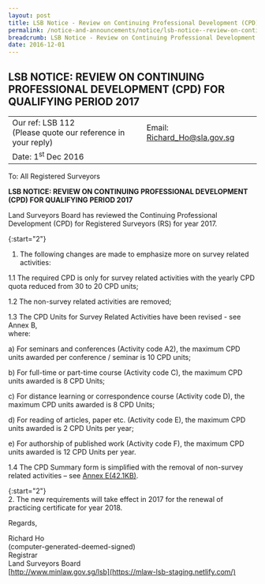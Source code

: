 ```yaml
---
layout: post
title: LSB Notice - Review on Continuing Professional Development (CPD) for Qualifying Period 2017
permalink: /notice-and-announcements/notice/lsb-notice--review-on-continuing-professional-development--cpd--/
breadcrumb: LSB Notice - Review on Continuing Professional Development (CPD) for Qualifying Period 2017
date: 2016-12-01
---
```


LSB NOTICE: REVIEW ON CONTINUING PROFESSIONAL DEVELOPMENT (CPD) FOR QUALIFYING PERIOD 2017
---

<table>
  <tr>
    <td>Our ref: LSB 112<br>(Please quote our reference in your reply) </td>
    <td>Email: <a href="mailto:Richard_Ho@sla.gov.sg">Richard_Ho@sla.gov.sg</a></td>
  </tr>
  <tr>
    <td>Date: 1<sup>st</sup> Dec 2016</td>
    <td></td>
  </tr>
</table>
To: All Registered Surveyors

**LSB NOTICE: REVIEW ON CONTINUING PROFESSIONAL DEVELOPMENT (CPD) FOR QUALIFYING PERIOD 2017**

Land Surveyors Board has reviewed the Continuing Professional Development (CPD) for Registered Surveyors (RS) for year 2017.<br>

{:start="2"}  
1. The following changes are made to emphasize more on survey related activities:

  1.1 The required CPD is only for survey related activities with the yearly CPD quota reduced from 30 to 20 CPD units;

  1.2 The non-survey related activities are removed;

  1.3 The CPD Units for Survey Related Activities have been revised - see Annex B, <br>
  where:<br>
  
  a) For seminars and conferences (Activity code A2), the maximum CPD units awarded per conference / seminar is 10 CPD units;

b) For full-time or part-time course (Activity code C), the maximum CPD units awarded is 8 CPD Units;

c) For distance learning or correspondence course (Activity code D), the maximum CPD units awarded is 8 CPD Units;
 
d) For reading of articles, paper etc. (Activity code E), the maximum CPD units awarded is 2 CPD Units per year;

e) For authorship of published work (Activity code F), the maximum CPD units awarded is 12 CPD Units per year.


   1.4  The CPD Summary form is simplified with the removal of non-survey related activities – see [Annex E(42.1KB)](/files/CPDSummaryForm_AnnexE.pdf).<br>
   
{:start="2"}  
2. The new requirements will take effect in 2017 for the renewal of practicing certificate for year 2018.<br>

Regards,<br>

Richard Ho<br>
(computer-generated-deemed-signed)<br>
Registrar<br>
Land Surveyors Board<br>
[http://www.minlaw.gov.sg/lsb](https://mlaw-lsb-staging.netlify.com/)<br>

 
